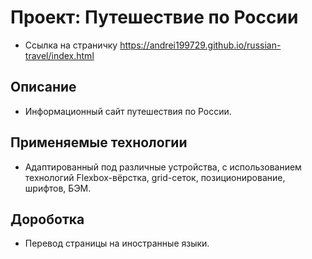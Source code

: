 # Проект: Путешествие по России

* Ссылка на страничку https://andrei199729.github.io/russian-travel/index.html

## Описание

* Информационный сайт путешествия по России.

## Применяемые технологии

* Адаптированный под различные устройства, с использованием технологий Flexbox-вёрстка, grid-сеток, позиционирование, шрифтов, БЭМ.

## Дороботка

* Перевод страницы на иностранные языки.